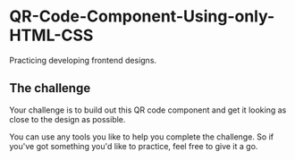 # QR-Code-Component-Using-only-HTML-CSS

Practicing developing frontend designs. 

## The challenge

Your challenge is to build out this QR code component and get it looking as close to the design as possible.

You can use any tools you like to help you complete the challenge. So if you've got something you'd like to practice,
feel free to give it a go.


